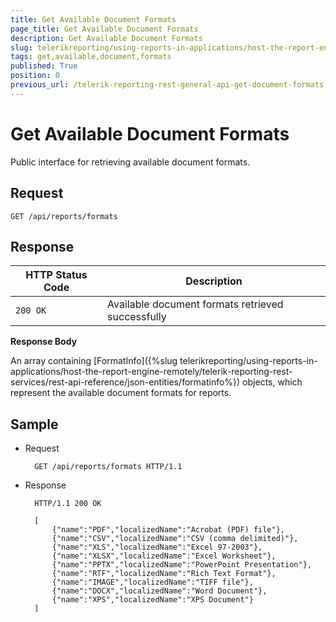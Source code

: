 ```yaml
---
title: Get Available Document Formats
page_title: Get Available Document Formats 
description: Get Available Document Formats
slug: telerikreporting/using-reports-in-applications/host-the-report-engine-remotely/telerik-reporting-rest-services/rest-api-reference/general-api/get-available-document-formats
tags: get,available,document,formats
published: True
position: 0
previous_url: /telerik-reporting-rest-general-api-get-document-formats
---
```


# Get Available Document Formats

Public interface for retrieving available document formats.

## Request

    GET /api/reports/formats

## Response

| HTTP Status Code | Description |
| ------ | ------ |
|`200 OK`|Available document formats retrieved successfully|

__Response Body__ 

An array containing [FormatInfo]({%slug telerikreporting/using-reports-in-applications/host-the-report-engine-remotely/telerik-reporting-rest-services/rest-api-reference/json-entities/formatinfo%}) objects, which represent the available document formats for reports.

## Sample

* Request 

		GET /api/reports/formats HTTP/1.1

* Response 

		HTTP/1.1 200 OK

		[
			{"name":"PDF","localizedName":"Acrobat (PDF) file"},
			{"name":"CSV","localizedName":"CSV (comma delimited)"},
			{"name":"XLS","localizedName":"Excel 97-2003"},
			{"name":"XLSX","localizedName":"Excel Worksheet"},
			{"name":"PPTX","localizedName":"PowerPoint Presentation"},
			{"name":"RTF","localizedName":"Rich Text Format"},
			{"name":"IMAGE","localizedName":"TIFF file"},
			{"name":"DOCX","localizedName":"Word Document"},
			{"name":"XPS","localizedName":"XPS Document"}
		]
